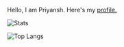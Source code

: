 Hello, I am  Priyansh. Here's my [profile.](https://priyansh71.github.io/profile/)

![Stats](https://github-readme-stats.vercel.app/api?username=priyansh71&include_all_commits=true&show_icons=true&title_color=ffffff&theme=radical&text_color=dddddd&card_width=300)

![Top Langs](https://github-readme-stats.vercel.app/api/top-langs/?username=priyansh71&theme=radical&title_color=ffffff&text_color=dddddd&layout=compact&card_width=450)
